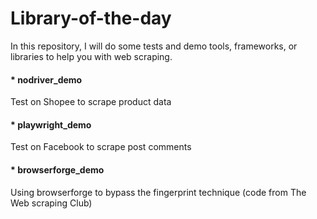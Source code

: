 # Library-of-the-day
In this repository, I will do some tests and demo tools, frameworks, or libraries to help you with web scraping.

#### * nodriver_demo
Test on Shopee to scrape product data
#### * playwright_demo
Test on Facebook to scrape post comments
#### * browserforge_demo
Using browserforge to bypass the fingerprint technique (code from The Web scraping Club)
